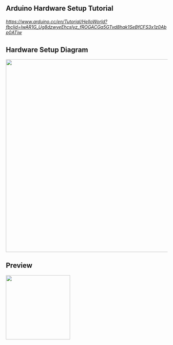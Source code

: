 ## Arduino Hardware Setup Tutorial
###### https://www.arduino.cc/en/Tutorial/HelloWorld?fbclid=IwAR1G_Ug8dzwyeEhcslyz_fROGACGa5GTvd8hqk1SeBfCFS3x1z0Abp0ATiw

## Hardware Setup Diagram
<img src="https://www.arduino.cc/en/uploads/Tutorial/LCD_Base_bb_Fritz.png" width="600px">

## Preview

<img src="/LCD/images/GMrSGy8%20-%20Imgur.gif?raw=true" width="200px">
